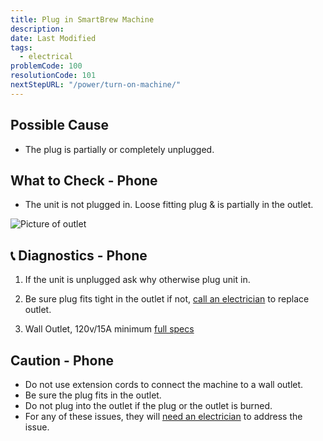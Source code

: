 ```yaml
---
title: Plug in SmartBrew Machine
description:
date: Last Modified
tags:
  - electrical
problemCode: 100
resolutionCode: 101
nextStepURL: "/power/turn-on-machine/"
---
```

## Possible Cause

- The plug is partially or completely unplugged.

## What to Check - Phone

- The unit is not plugged in. Loose fitting plug & is partially in the outlet.

![Picture of outlet](/images/plugged-in.jpg)

## 📞 Diagnostics - Phone

1) If the unit is unplugged ask why otherwise plug unit in.

2) Be sure plug fits tight in the outlet if not, [call an electrician](/smartbrew/electrician/) to replace outlet.

3) Wall Outlet, 120v/15A minimum [full specs](/smartbrew/electrical-specs/)

## Caution - Phone

- Do not use extension cords to connect the machine to a wall outlet.
- Be sure the plug fits in the outlet.
- Do not plug into the outlet if the plug or the outlet is burned.
- For any of these issues, they will [need an electrician](/smartbrew/electrician/) to address the issue.
